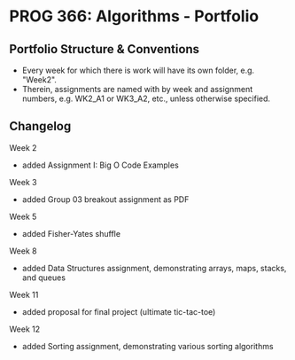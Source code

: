 # PROG 366: Algorithms - Portfolio
## Portfolio Structure & Conventions
- Every week for which there is work will have its own folder, e.g. "Week2".
- Therein, assignments are named with by week and assignment numbers, e.g. WK2_A1 or WK3_A2, etc., unless otherwise specified.

## Changelog
Week 2
- added Assignment I: Big O Code Examples

Week 3
- added Group 03 breakout assignment as PDF

Week 5
- added Fisher-Yates shuffle

Week 8
- added Data Structures assignment, demonstrating arrays, maps, stacks, and queues

Week 11
- added proposal for final project (ultimate tic-tac-toe)

Week 12
- added Sorting assignment, demonstrating various sorting algorithms
